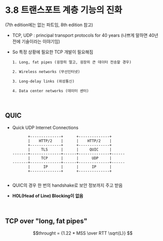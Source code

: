 3.8 트랜스포트 계층 기능의 진화
======================
(7th edition에는 없는 파트임, 8th edition 참고)
* TCP, UDP : principal transport protocols for 40 years
  (나쁘게 말하면 40년 전에 기술이라는 이야기임)

* So 특정 상황에 필요한 TCP 개발이 필요해짐
  ```
  1. Long, fat pipes (굉장히 멀고, 굉장히 큰 데이터 전송할 경우)
  
  2. Wireless networks (무선인터넷)
  
  3. Long-delay links (위성통신)
  
  4. Data center networks (데이터 센터)
  ```

  <br/>

QUIC
---
* Quick UDP Internet Connections
  ```
         +--------------+      +--------------+
         |    HTTP/2    |      |    HTTP/2    |
         +--------------+      +--------------+
         |     TLS      |      |     QUIC     |
  -------+--------------+------+--------------+------
         |     TCP      |      |      UDP     |
  -------+--------------+------+--------------+------
         |      IP      |      |      IP      |
         +--------------+      +--------------+
   
  ```

* QUIC의 경우 한 번의 handshake로 보안 정보까지 주고 받음

* __HOL(Head of Line) Blocking이 없음__

<br/>

TCP over "long, fat pipes"
------------------------

 $$throught = {1.22 * MSS \over RTT \sqrt{L}} $$